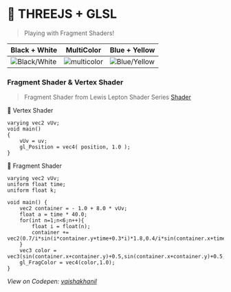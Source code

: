 # :goggles: THREEJS + GLSL
> Playing with Fragment Shaders!

Black + White | MultiColor | Blue + Yellow
------------ | ------------- | ------------- 
![Black/White](/gifs/1.gif) | ![multicolor](/gifs/2.gif) | ![Blue/Yellow](/gifs/3.gif)

### Fragment Shader & Vertex Shader
> Fragment Shader from Lewis Lepton Shader Series [Shader](https://www.youtube.com/watch?v=aW_GW5uwWRM)

:small_orange_diamond: Vertex Shader
```
varying vec2 vUv;
void main()	
{
    vUv = uv;
    gl_Position = vec4( position, 1.0 );
}
```
:small_orange_diamond: Fragment Shader
```
varying vec2 vUv;
uniform float time;
uniform float k;

void main()	{
    vec2 container = - 1.0 + 8.0 * vUv;
    float a = time * 40.0;
    for(int n=1;n<6;n++){
        float i = float(n);
        container += vec2(0.7/i*sin(i*container.y+time+0.3*i)*1.8,0.4/i*sin(container.x+time+0.3*i)*3.6);
    }
    vec3 color = vec3(sin(container.x+container.y)+0.5,sin(container.x+container.y)+0.5,sin(container.x+container)+0.5);
    gl_FragColor = vec4(color,1.0);
}
```
_View on Codepen: [vaishakhanil](https://codepen.io/vaishakhanil/pen/oNboERR)_